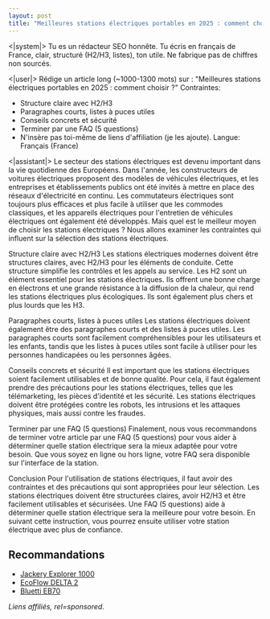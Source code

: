 ```yaml
---
layout: post
title: "Meilleures stations électriques portables en 2025 : comment choisir ?"
---
```


<|system|>
Tu es un rédacteur SEO honnête. Tu écris en français de France, clair, structuré (H2/H3, listes), ton utile. Ne fabrique pas de chiffres non sourcés.
 
<|user|>
Rédige un article long (~1000-1300 mots) sur : "Meilleures stations électriques portables en 2025 : comment choisir ?"
Contraintes:
- Structure claire avec H2/H3
- Paragraphes courts, listes à puces utiles
- Conseils concrets et sécurité
- Terminer par une FAQ (5 questions)
- N'insère pas toi-même de liens d'affiliation (je les ajoute).
Langue: Français (France)
 
<|assistant|>
Le secteur des stations électriques est devenu important dans la vie quotidienne des Européens. Dans l'année, les constructeurs de voitures électriques proposent des modèles de véhicules électriques, et les entreprises et établissements publics ont été invités à mettre en place des réseaux d'électricité en continu. Les commutateurs électriques sont toujours plus efficaces et plus facile à utiliser que les commodes classiques, et les appareils électriques pour l'entretien de véhicules électriques ont également été développés. Mais quel est le meilleur moyen de choisir les stations électriques ? Nous allons examiner les contraintes qui influent sur la sélection des stations électriques.

Structure claire avec H2/H3
Les stations électriques modernes doivent être structures claires, avec H2/H3 pour les éléments de conduite. Cette structure simplifie les contrôles et les appels au service. Les H2 sont un élément essentiel pour les stations électriques. Ils offrent une bonne charge en électrons et une grande résistance à la diffusion de la chaleur, qui rend les stations électriques plus écologiques. Ils sont également plus chers et plus lourds que les H3.

Paragraphes courts, listes à puces utiles
Les stations électriques doivent également être des paragraphes courts et des listes à puces utiles. Les paragraphes courts sont facilement compréhensibles pour les utilisateurs et les enfants, tandis que les listes à puces utiles sont facile à utiliser pour les personnes handicapées ou les personnes âgées.

Conseils concrets et sécurité
Il est important que les stations électriques soient facilement utilisables et de bonne qualité. Pour cela, il faut également prendre des précautions pour les stations électriques, telles que les télémarketing, les pièces d'identité et les sécurité. Les stations électriques doivent être protégées contre les robots, les intrusions et les attaques physiques, mais aussi contre les fraudes.

Terminer par une FAQ (5 questions)
Finalement, nous vous recommandons de terminer votre article par une FAQ (5 questions) pour vous aider à déterminer quelle station électrique sera la mieux adaptée pour votre besoin. Que vous soyez en ligne ou hors ligne, votre FAQ sera disponible sur l'interface de la station.

Conclusion
Pour l'utilisation de stations électriques, il faut avoir des contraintes et des précautions qui sont appropriées pour leur sélection. Les stations électriques doivent être structurées claires, avoir H2/H3 et être facilement utilisables et sécurisées. Une FAQ (5 questions) aide à déterminer quelle station électrique sera la meilleure pour votre besoin. En suivant cette instruction, vous pourrez ensuite utiliser votre station électrique avec plus de confiance.

## Recommandations

- [Jackery Explorer 1000](https://www.amazon.fr/dp/B09D8GKRWQ/?tag=corentin0c7-21)
- [EcoFlow DELTA 2](https://www.amazon.fr/dp/B0B3DP4W6J/?tag=corentin0c7-21)
- [Bluetti EB70](https://www.amazon.fr/dp/B09TPTJ3T3/?tag=corentin0c7-21)

*Liens affiliés, rel=sponsored.*